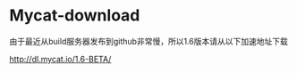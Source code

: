 Mycat-download
==============
由于最近从build服务器发布到github非常慢，所以1.6版本请从以下加速地址下载

<A HREF="http://dl.mycat.io/1.6-BETA/">http://dl.mycat.io/1.6-BETA/</A>
